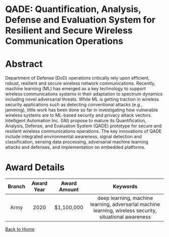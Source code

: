
QADE: Quantification, Analysis, Defense and Evaluation System for Resilient and Secure Wireless Communication Operations
========================================================================================================================

# Abstract


Department of Defense (DoD) operations critically rely upon efficient, robust, resilient and secure wireless network communications. Recently, machine learning (ML) has emerged as a key technology to support wireless communications systems in their adaptation to spectrum dynamics including novel adversarial threats. While ML is getting traction in wireless security applications such as detecting conventional attacks (e.g., jamming), little work has been done so far in investigating how vulnerable wireless systems are to ML-based security and privacy attack vectors. Intelligent Automation Inc. (IAI) propose to mature its Quantification, Analysis, Defense, and Evaluation System (QADE) prototype for secure and resilient wireless communications operations. The key innovations of QADE include integrated environmental awareness, signal detection and classification, sensing data processing, adversarial machine learning attacks and defenses, and implementation on embedded platforms.  

# Award Details

|Branch|Award Year|Award Amount|Keywords|
| :---: | :---: | :---: | :---: |
|Army|2020|$1,100,000|deep learning, machine learning, adversarial machine learning, wireless security, situational awareness|
  
  


[Back to Home](https://github.com/chrischow/dod_sbir_awards/Reports/CC/#1120)